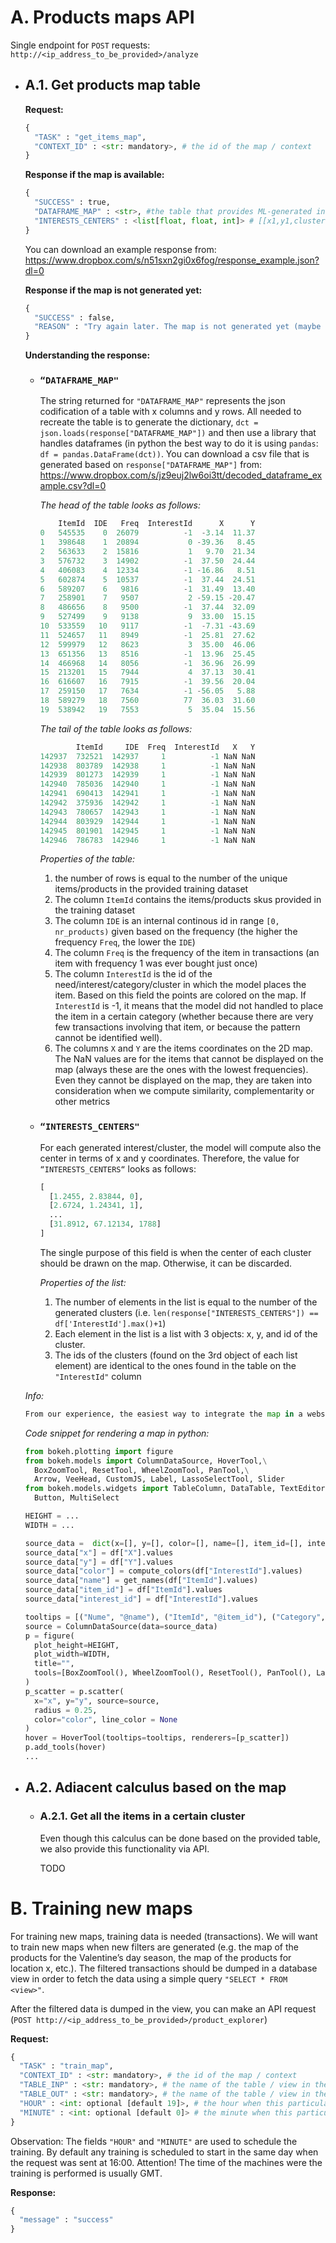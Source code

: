 # A. Products maps API #

Single endpoint for `POST` requests: `http://<ip_address_to_be_provided>/analyze`

* ## A.1\. Get products map table
  **Request:**
  ```python
  {
    "TASK" : "get_items_map",
    "CONTEXT_ID" : <str: mandatory>, # the id of the map / context
  }
  ```
  
  **Response if the map is available:**
  ```python
  {
    "SUCCESS" : true,
    "DATAFRAME_MAP" : <str>, #the table that provides ML-generated information about the products
    "INTERESTS_CENTERS" : <list[float, float, int]> # [[x1,y1,cluster1], [x2,y2,cluster2], ...]
  }
  ```
  You can download an example response from: https://www.dropbox.com/s/n51sxn2gi0x6fog/response_example.json?dl=0
  
  **Response if the map is not generated yet:**
  ```python
  {
    "SUCCESS" : false,
    "REASON" : "Try again later. The map is not generated yet (maybe there is a trraining in progress)"
  }
  ```
  
  **Understanding the response:**
    * ### `“DATAFRAME_MAP"`
      The string returned for `"DATAFRAME_MAP"` represents the json codification of a table with x columns and y rows. All needed to recreate the table is to generate the dictionary,  `dct = json.loads(response["DATAFRAME_MAP"])` and then use a library that handles dataframes (in python the best way to do it is using `pandas`: `df = pandas.DataFrame(dct))`. You can download a csv file that is generated based on `response["DATAFRAME_MAP"]` from: https://www.dropbox.com/s/jz9euj2lw6oi3tt/decoded_dataframe_example.csv?dl=0
      
      _The head of the table looks as follows:_
      ```python
          ItemId  IDE   Freq  InterestId      X      Y
      0   545535    0  26079          -1  -3.14  11.37
      1   398648    1  20894           0 -39.36   8.45
      2   563633    2  15816           1   9.70  21.34
      3   576732    3  14902          -1  37.50  24.44
      4   406083    4  12334          -1 -16.86   8.51
      5   602874    5  10537          -1  37.44  24.51
      6   589207    6   9816          -1  31.49  13.40
      7   258901    7   9507           2 -59.15 -20.47
      8   486656    8   9500          -1  37.44  32.09
      9   527499    9   9138           9  33.00  15.15
      10  533559   10   9117          -1  -7.31 -43.69
      11  524657   11   8949          -1  25.81  27.62
      12  599979   12   8623           3  35.00  46.06
      13  651356   13   8516          -1  13.96  25.45
      14  466968   14   8056          -1  36.96  26.99
      15  213201   15   7944           4  37.13  30.41
      16  616607   16   7915          -1  39.56  20.04
      17  259150   17   7634          -1 -56.05   5.88
      18  589279   18   7560          77  36.03  31.60
      19  538942   19   7553           5  35.04  15.56
      ```
      
      _The tail of the table looks as follows:_
      ```python
              ItemId     IDE  Freq  InterestId   X   Y
      142937  732521  142937     1          -1 NaN NaN
      142938  803789  142938     1          -1 NaN NaN
      142939  801273  142939     1          -1 NaN NaN
      142940  785036  142940     1          -1 NaN NaN
      142941  690413  142941     1          -1 NaN NaN
      142942  375936  142942     1          -1 NaN NaN
      142943  780657  142943     1          -1 NaN NaN
      142944  803929  142944     1          -1 NaN NaN
      142945  801901  142945     1          -1 NaN NaN
      142946  786783  142946     1          -1 NaN NaN
      ```
      
      _Properties of the table:_ 
      1. the number of rows is equal to the number of the unique items/products in the provided training dataset
      2. The column `ItemId` contains the items/products skus provided in the training dataset
      3. The column `IDE` is an internal continous id in range `[0, nr_products)` given based on the frequency (the higher the frequency `Freq`, the lower the `IDE`)
      4. The column `Freq` is the frequency of the item in transactions (an item with frequency 1 was ever bought just once)
      5. The column `InterestId` is the id of the need/interest/category/cluster in which the model places the item. Based on this field the points are colored on the map. If `InterestId` is -1, it means that the model did not handled to place the item in a certain category (whether because there are very few transactions involving that item, or because the pattern cannot be identified well).
      6. The columns `X` and `Y` are the items coordinates on the 2D map. The NaN values are for the items that cannot be displayed on the map (always these are the ones with the lowest frequencies). Even they cannot be displayed on the map, they are taken into consideration when we compute similarity, complementarity or other metrics

   * ### `“INTERESTS_CENTERS"`

     For each generated interest/cluster, the model will compute also the center in terms of x and y coordinates. Therefore, the value for `“INTERESTS_CENTERS“` looks as follows:
     
     ```python
     [
       [1.2455, 2.83844, 0],
       [2.6724, 1.24341, 1],
       ...
       [31.8912, 67.12134, 1788]
     ]
     ```
     
     The single purpose of this field is when the center of each cluster should be drawn on the map. Otherwise, it can be discarded.
     
     _Properties of the list:_ 
     1. The number of elements in the list is equal to the number of the generated clusters (i.e. `len(response["INTERESTS_CENTERS"]) == df['InterestId'].max()+1`)
     2. Each element in the list is a list with 3 objects: x, y, and id of the cluster.
     3. The ids of the clusters (found on the 3rd object of each list element) are identical to the ones found in the table on the `"InterestId"` column

    
   _Info:_ 
   ```python
   From our experience, the easiest way to integrate the map in a website is using bokeh: https://docs.bokeh.org/en/latest/docs/user_guide/bokehjs.html
   ```
     
   _Code snippet for rendering a map in python:_
   ```python
   from bokeh.plotting import figure
   from bokeh.models import ColumnDataSource, HoverTool,\
     BoxZoomTool, ResetTool, WheelZoomTool, PanTool,\
     Arrow, VeeHead, CustomJS, Label, LassoSelectTool, Slider
   from bokeh.models.widgets import TableColumn, DataTable, TextEditor,\
     Button, MultiSelect

   HEIGHT = ...
   WIDTH = ...

   source_data =  dict(x=[], y=[], color=[], name=[], item_id=[], interest_id=[])
   source_data["x"] = df["X"].values
   source_data["y"] = df["Y"].values
   source_data["color"] = compute_colors(df["InterestId"].values)
   source_data["name"] = get_names(df["ItemId"].values)
   source_data["item_id"] = df["ItemId"].values
   source_data["interest_id"] = df["InterestId"].values

   tooltips = [("Nume", "@name"), ("ItemId", "@item_id"), ("Category", "@interest_id")]
   source = ColumnDataSource(data=source_data)
   p = figure(
     plot_height=HEIGHT,
     plot_width=WIDTH,
     title="",
     tools=[BoxZoomTool(), WheelZoomTool(), ResetTool(), PanTool(), LassoSelectTool()]
   )
   p_scatter = p.scatter(
     x="x", y="y", source=source,
     radius = 0.25,
     color="color", line_color = None
   )
   hover = HoverTool(tooltips=tooltips, renderers=[p_scatter])
   p.add_tools(hover)
   ...
   ```
     
* ## A.2\. Adiacent calculus based on the map
  * ### A.2.1\. Get all the items in a certain cluster
    Even though this calculus can be done based on the provided table, we also provide this functionality via API. 
   
    TODO
     

# B. Training new maps #
  For training new maps, training data is needed (transactions). We will want to train new maps when new filters are generated (e.g. the map of the products for the Valentine’s day season, the map of the products for location x, etc.). The filtered transactions should be dumped in a database view in order to fetch the data using a simple query `"SELECT * FROM <view>"`.
 
After the filtered data is dumped in the view, you can make an API request (`POST http://<ip_address_to_be_provided>/product_explorer`)

  **Request:**
  ```python
  {
    "TASK" : "train_map",
    "CONTEXT_ID" : <str: mandatory>, # the id of the map / context
    "TABLE_INP" : <str: mandatory>, # the name of the table / view in the database where the filtered transactional data is stored
    "TABLE_OUT" : <str: mandatory>, # the name of the table / view in the database where the map will be saved after training
    "HOUR" : <int: optional [default 19]>, # the hour when this particular training will be scheduled 
    "MINUTE" : <int: optional [default 0]> # the minute when this particular training will be scheduled
  }
  ```
  
  Observation: The fields `"HOUR"` and `"MINUTE"` are used to schedule the training. By default any training is scheduled to start in the same day when the request was sent at 16:00. Attention! The time of the machines were the training is performed is usually GMT.
  
  **Response:**
  ```python
  {
    "message" : "success"
  }
  ```
 
  
  
